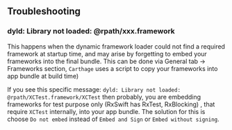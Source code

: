 ## Troubleshooting

### dyld: Library not loaded: @rpath/xxx.framework

This happens when the dynamic framework loader could not find a required framework at startup time,
and may arise by forgetting to embed your frameworks into the final bundle. 
This can be done via General tab -> Frameworks section, `Carthage` uses a script to copy 
your frameworks into app bundle at build time)

If you see this specific message: `dyld: Library not loaded: @rpath/XCTest.framework/XCTest`
then probably, you are embedding frameworks for test purpose only (RxSwift has RxTest, RxBlocking)
, that require `XCTest` internally, into your app bundle. The solution for this is choose 
`Do not embed` instead of `Embed and Sign` or `Embed without signing`.
